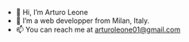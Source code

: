- 👋 Hi, I’m Arturo Leone
- 👀 I’m a web developper from Milan, Italy.
- 📫 You can reach me at arturoleone01@gmail.com

<!---
arturoL99/arturoL99 is a ✨ special ✨ repository because its `README.md` (this file) appears on your GitHub profile.
You can click the Preview link to take a look at your changes.
--->
